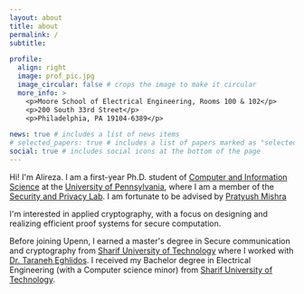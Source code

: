 ```yaml
---
layout: about
title: about
permalink: /
subtitle: 

profile:
  align: right
  image: prof_pic.jpg
  image_circular: false # crops the image to make it circular
  more_info: >
    <p>Moore School of Electrical Engineering, Rooms 100 & 102</p>
    <p>200 South 33rd Street</p>
    <p>Philadelphia, PA 19104-6389</p>

news: true # includes a list of news items
# selected_papers: true # includes a list of papers marked as "selected={true}"
social: true # includes social icons at the bottom of the page
---
```


Hi! I'm Alireza. I am a first-year Ph.D. student of [Computer and Information Science](https://www.cis.upenn.edu/) at the [University of Pennsylvania](https://www.upenn.edu/), where I am a member of the [Security and Privacy Lab](https://splab.cis.upenn.edu/). I am fortunate to be advised by [Pratyush Mishra](https://pratyushmishra.com/)

I'm interested in applied cryptography, with a focus on designing and realizing efficient proof systems for secure computation.

Before joining Upenn, I earned a master's degree in Secure communication and cryptography from [Sharif University of Technology](https://en.sharif.ir/) where I worked with [Dr. Taraneh Eghlidos](https://sharif.edu/~teghlidos/). I received my Bachelor degree in Electrical Engineering (with a Computer science minor) from [Sharif University of Technology](https://en.sharif.ir/).
